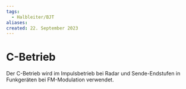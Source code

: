 ```yaml
---
tags:
  - Halbleiter/BJT
aliases: 
created: 22. September 2023
---
```


# C-Betrieb

Der C-Betrieb wird im Impulsbetrieb bei Radar und Sende-Endstufen in Funkgeräten bei FM-Modulation verwendet.
